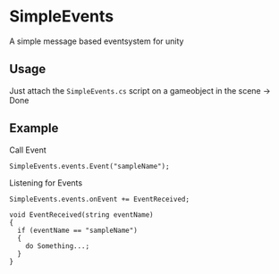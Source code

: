 # SimpleEvents
A simple message based eventsystem for unity

## Usage

Just attach the `SimpleEvents.cs` script on a gameobject in the scene -> Done

## Example

Call Event
```
SimpleEvents.events.Event("sampleName");
```

Listening for Events

```
SimpleEvents.events.onEvent += EventReceived;

void EventReceived(string eventName) 
{
  if (eventName == "sampleName")
  {
    do Something...;
  }
}
```
